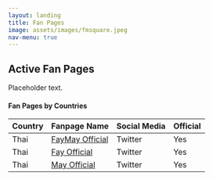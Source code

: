 ```yaml
---
layout: landing
title: Fan Pages 
image: assets/images/fmsquare.jpeg
nav-menu: true
---
```


<!-- Main -->
<div id="main" class="alt">

<!-- One -->
<section id="one">
	<div class="inner">
		<!-- <header class="major">
			<h2>Fan Pages </h2>
		</header>
		<p>Placeholder.</p> -->
	</div>
</section>

<!-- Content -->
<h2 id="content">Active Fan Pages</h2>
<p>Placeholder text. </p>

<h4>Fan Pages by Countries</h4>
<div class="table-wrapper">
	<table>
		<thead>
			<tr>
				<th>Country</th>
				<th>Fanpage Name</th>
				<th>Social Media</th>
				<th>Official</th>
			</tr>
		</thead>
		<tbody>
			<tr>
				<td>Thai</td>
				<td><a href="https://x.com/FayMayOfficial">FayMay Official</a></td>
				<td>Twitter</td>
				<td>Yes</td>
			</tr>
			<tr>
				<td>Thai</td>
				<td><a href="https://x.com/FayOfficial_TH">Fay Official</a></td>
				<td>Twitter</td>
				<td>Yes</td>
			</tr>
			<tr>
				<td>Thai</td>
				<td><a href="https://x.com/MayOfficial_TH">May Official</a></td>
				<td>Twitter</td>
				<td>Yes</td>
			</tr>
		</tbody>
	</table>
</div>

